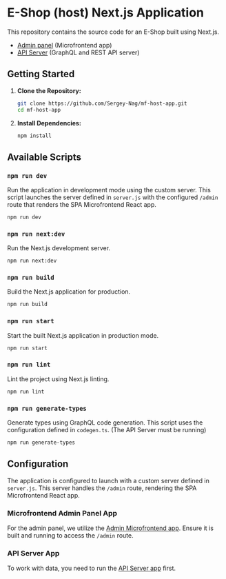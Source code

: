 # E-Shop (host) Next.js Application

This repository contains the source code for an E-Shop built using Next.js.
- [Admin panel](https://github.com/Sergey-Nag/mf-admin-app) (Microfrontend app)
- [API Server](https://github.com/Sergey-Nag/cms-data-api) (GraphQL and REST API server)


## Getting Started

1. **Clone the Repository:**

   ```bash
   git clone https://github.com/Sergey-Nag/mf-host-app.git
   cd mf-host-app
   ```

2. **Install Dependencies:**

   ```bash
   npm install
   ```

## Available Scripts

### `npm run dev`

Run the application in development mode using the custom server. This script launches the server defined in `server.js` with the configured `/admin` route that renders the SPA Microfrontend React app.

```bash
npm run dev
```

### `npm run next:dev`

Run the Next.js development server.

```bash
npm run next:dev
```

### `npm run build`

Build the Next.js application for production.

```bash
npm run build
```

### `npm run start`

Start the built Next.js application in production mode.

```bash
npm run start
```

### `npm run lint`

Lint the project using Next.js linting.

```bash
npm run lint
```

### `npm run generate-types`

Generate types using GraphQL code generation. This script uses the configuration defined in `codegen.ts`. (The API Server must be running)

```bash
npm run generate-types
```

## Configuration

The application is configured to launch with a custom server defined in `server.js`. This server handles the `/admin` route, rendering the SPA Microfrontend React app.

### Microfrontend Admin Panel App

For the admin panel, we utilize the [Admin Microfrontend app](https://github.com/Sergey-Nag/mf-admin-app). Ensure it is built and running to access the `/admin` route.

### API Server App

To work with data, you need to run the [API Server app](https://github.com/Sergey-Nag/cms-data-api) first.
